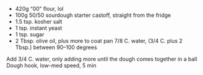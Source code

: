 * 420g “00” flour, lol
* 100g 50/50 sourdough starter castoff, straight from the fridge
* 1.5 tsp. kosher salt
* 1 tsp. instant yeast
* 1 tsp. sugar
* 2 Tbsp. olive oil, plus more to coat pan
7/8 C. water, (3/4 C. plus 2 Tbsp.) between 90–100 degrees

Add 3/4 C. water, only adding more until the dough comes together in a ball
Dough hook, low-med speed, 5 min
